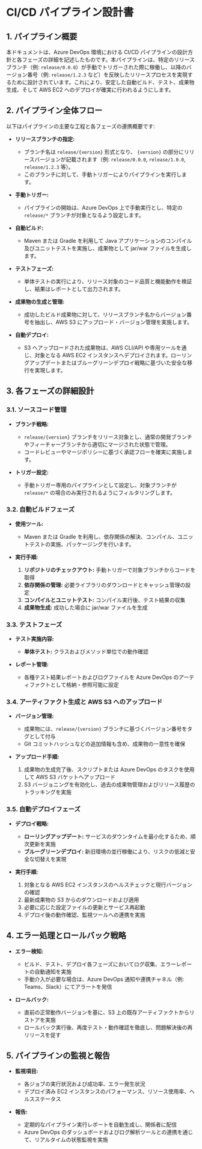 # CI/CD パイプライン設計書

## 1. パイプライン概要

本ドキュメントは、Azure DevOps 環境における CI/CD パイプラインの設計方針と各フェーズの詳細を記述したものです。本パイプラインは、特定のリリースブランチ（例: `release/0.0.0`）が手動でトリガーされた際に稼働し、以降のバージョン番号（例: `release/1.2.3` など）を反映したリリースプロセスを実現するために設計されています。これにより、安定した自動ビルド、テスト、成果物生成、そして AWS EC2 へのデプロイが確実に行われるようにします。

## 2. パイプライン全体フロー

以下はパイプラインの主要な工程と各フェーズの連携概要です:

- **リリースブランチの指定:**

  - ブランチ名は `release/{version}` 形式となり、 `{version}` の部分にリリースバージョンが記載されます（例: `release/0.0.0`, `release/1.0.0`, `release/1.2.3` 等）。
  - このブランチに対して、手動トリガーによりパイプラインを実行します。

- **手動トリガー:**

  - パイプラインの開始は、Azure DevOps 上で手動実行とし、特定の `release/*` ブランチが対象となるよう設定します。

- **自動ビルド:**

  - Maven または Gradle を利用して Java アプリケーションのコンパイル及びユニットテストを実施し、成果物として jar/war ファイルを生成します。

- **テストフェーズ:**

  - 単体テストの実行により、リリース対象のコード品質と機能動作を検証し、結果はレポートとして出力されます。

- **成果物の生成と管理:**

  - 成功したビルド成果物に対して、リリースブランチ名からバージョン番号を抽出し、AWS S3 にアップロード・バージョン管理を実施します。

- **自動デプロイ:**
  - S3 へアップロードされた成果物は、AWS CLI/API や専用ツールを通じ、対象となる AWS EC2 インスタンスへデプロイされます。ローリングアップデートまたはブルーグリーンデプロイ戦略に基づいた安全な移行を実現します。

## 3. 各フェーズの詳細設計

### 3.1. ソースコード管理

- **ブランチ戦略:**

  - `release/{version}` ブランチをリリース対象とし、通常の開発ブランチやフィーチャーブランチから適切にマージされた状態で管理。
  - コードレビューやマージポリシーに基づく承認フローを確実に実施します。

- **トリガー設定:**
  - 手動トリガー専用のパイプラインとして設定し、対象ブランチが `release/*` の場合のみ実行されるようにフィルタリングします。

### 3.2. 自動ビルドフェーズ

- **使用ツール:**

  - Maven または Gradle を利用し、依存関係の解決、コンパイル、ユニットテストの実施、パッケージングを行います。

- **実行手順:**
  1. **リポジトリのチェックアウト:** 手動トリガーで対象ブランチからコードを取得
  2. **依存関係の管理:** 必要ライブラリのダウンロードとキャッシュ管理の設定
  3. **コンパイルとユニットテスト:** コンパイル実行後、テスト結果の収集
  4. **成果物生成:** 成功した場合に jar/war ファイルを生成

### 3.3. テストフェーズ

- **テスト実施内容:**

  - **単体テスト:** クラスおよびメソッド単位での動作確認

- **レポート管理:**
  - 各種テスト結果レポートおよびログファイルを Azure DevOps のアーティファクトとして格納・参照可能に設定

### 3.4. アーティファクト生成と AWS S3 へのアップロード

- **バージョン管理:**

  - 成果物には、`release/{version}` ブランチに基づくバージョン番号をタグとして付与
  - Git コミットハッシュなどの追加情報も含め、成果物の一意性を確保

- **アップロード手順:**
  1. 成果物の生成完了後、スクリプトまたは Azure DevOps のタスクを使用して AWS S3 バケットへアップロード
  2. S3 バージョニングを有効化し、過去の成果物管理およびリリース履歴のトラッキングを実施

### 3.5. 自動デプロイフェーズ

- **デプロイ戦略:**

  - **ローリングアップデート:** サービスのダウンタイムを最小化するため、順次更新を実施
  - **ブルーグリーンデプロイ:** 新旧環境の並行稼働により、リスクの低減と安全な切替えを実現

- **実行手順:**
  1. 対象となる AWS EC2 インスタンスのヘルスチェックと現行バージョンの確認
  2. 最新成果物の S3 からのダウンロードおよび適用
  3. 必要に応じた設定ファイルの更新とサービス再起動
  4. デプロイ後の動作確認、監視ツールへの連携を実施

## 4. エラー処理とロールバック戦略

- **エラー検知:**

  - ビルド、テスト、デプロイ各フェーズにおいてログ収集、エラーレポートの自動通知を実施
  - 手動介入が必要な場合は、Azure DevOps 通知や連携チャネル（例: Teams、Slack）にてアラートを発信

- **ロールバック:**
  - 直前の正常動作バージョンを基に、S3 上の既存アーティファクトからリストアを実施
  - ロールバック実行後、再度テスト・動作確認を徹底し、問題解決後の再リリースを促す

## 5. パイプラインの監視と報告

- **監視項目:**

  - 各ジョブの実行状況および成功率、エラー発生状況
  - デプロイ済み EC2 インスタンスのパフォーマンス、リソース使用率、ヘルスステータス

- **報告:**
  - 定期的なパイプライン実行レポートを自動生成し、関係者に配信
  - Azure DevOps のダッシュボードおよびログ解析ツールとの連携を通じて、リアルタイムの状態監視を実施
